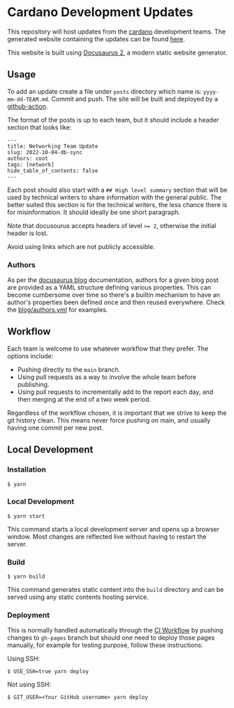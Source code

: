 # Cardano Development Updates

This repository will host updates from the
[cardano](https://github.com/input-output-hk/cardano-node) development teams.
The generated website containing the updates can be found
[here](https://input-output-hk.github.io/cardano-updates/).

This website is built using [Docusaurus 2](https://docusaurus.io/), a modern
static website generator.

## Usage

To add an update create a file under `posts` directory which name is:
`yyyy-mm-dd-TEAM.md`. Commit and push.  The site will be built and deployed by a
[github-action](https://github.com/input-output-hk/cardano-updates/actions).

The format of the posts is up to each team, but it should include a header
section that looks like:

```
---
title: Networking Team Update
slug: 2022-10-04-db-sync
authors: coot
tags: [network]
hide_table_of_contents: false
---
```

Each post should also start with a `## High level summary` section that will be
used by technical writers to share information with the general public.  The
better suited this section is for the technical writers, the less chance there
is for misinformation. It should ideally be one short paragraph.

Note that docusourus accepts headers of level `>= 2`, otherwise the initial
header is lost.

Avoid using links which are not publicly accessible.

### Authors

As per the [docusaurus blog](https://docusaurus.io/docs/blog#blog-post-authors) documentation, authors for a given blog post are provided as a YAML structure defining various properties. This can become cumbersome over time so there's a builtin mechanism to have an author's properties been defined once and then reused everywhere. Check the [blog/authors.yml](./blog/authors.yml) for examples.

## Workflow

Each team is welcome to use whatever workflow that they prefer.  The options
include:

* Pushing directly to the `main` branch.
* Using pull requests as a way to involve the whole team before publishing.
* Using pull requests to incrementally add to the report each day, and then
  merging at the end of a two week period.

Regardless of the workflow chosen, it is important that we strive to keep the
git history clean.  This means never force pushing on main, and usually having
one commit per new post.

## Local Development

### Installation

```
$ yarn
```

### Local Development

```
$ yarn start
```

This command starts a local development server and opens up a browser
window. Most changes are reflected live without having to restart the server.

### Build

```
$ yarn build
```

This command generates static content into the `build` directory and can be
served using any static contents hosting service.

### Deployment

This is normally handled automatically through the [CI
Workflow](.github/workflows/pages.yml) by pushing changes to `gh-pages` branch
but should one need to deploy those pages manually, for example for testing
purpose, follow these instructions:

Using SSH:

```
$ USE_SSH=true yarn deploy
```

Not using SSH:

```
$ GIT_USER=<Your GitHub username> yarn deploy
```
